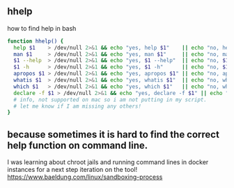 ## hhelp
how to find help in bash

```bash
function hhelp() {
  help $1    > /dev/null 2>&1 && echo "yes, help $1"    || echo "no, help $1" ;
  man $1     > /dev/null 2>&1 && echo "yes, man $1"     || echo "no, man $1";
  $1 --help  > /dev/null 2>&1 && echo "yes, $1 --help"  || echo "no, $1 --help";
  $1 -h      > /dev/null 2>&1 && echo "yes, $1 -h"      || echo "no, $1 -h";
  apropos $1 > /dev/null 2>&1 && echo "yes, apropos $1" || echo "no, apropos $1";
  whatis $1  > /dev/null 2>&1 && echo "yes, whatis $1"  || echo "no, whatis $1";
  which $1   > /dev/null 2>&1 && echo "yes, which $1"   || echo "no, which $1";
  declare -f $1 > /dev/null 2>&1 && echo "yes, declare -f $1" || echo "no, declare -f $1"
  # info, not supported on mac so i am not putting in my script.
  # let me know if I am missing any others!
}
```

## because sometimes it is hard to find the correct help function on command line.
I was learning about chroot jails and running command lines in docker instances for a next step iteration on the tool!
https://www.baeldung.com/linux/sandboxing-process









